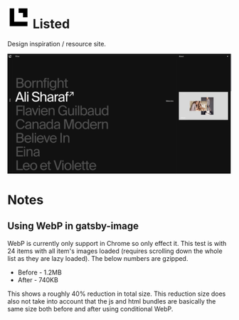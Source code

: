 <h1>
  <img width="50" src="src/images/listed-icon.png">
  Listed
</h1>

Design inspiration / resource site.

![Listed Screenshot](.github/listed.png)



# Notes

## Using WebP in gatsby-image

WebP is currently only support in Chrome so only effect it. This test is with 24
items with all item's images loaded (requires scrolling down the whole list as
they are lazy loaded). The below numbers are gzipped.

- Before - 1.2MB
- After - 740KB

This shows a roughly 40% reduction in total size. This reduction size does also
not take into account that the js and html bundles are basically the same size
both before and after using conditional WebP.
